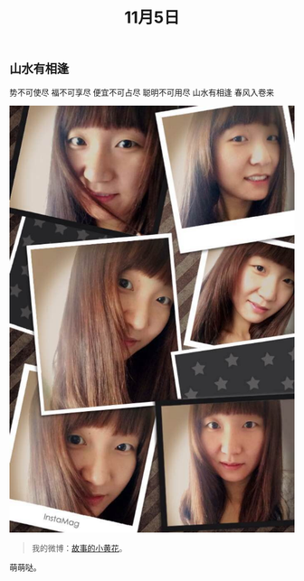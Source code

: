 ﻿--- 
layout: post 
title: 11月5日
categories:
- 日记
tags:
- 感悟
---



## 山水有相逢

势不可使尽
福不可享尽
便宜不可占尽
聪明不可用尽
山水有相逢
春风入卷来


![](/media/pic2014/2014116.jpg)
>我的微博：[故事的小黄花](http://weibo.com/anqiangirl/)。

萌萌哒。






